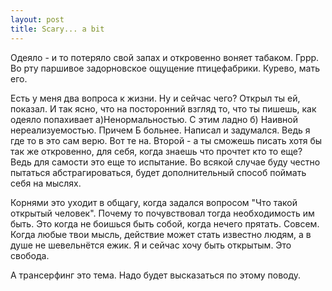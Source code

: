 ```yaml
--- 
layout: post
title: Scary... a bit
---
```

Одеяло - и то потеряло свой запах и откровенно воняет табаком. Гррр. Во рту паршивое задорновское ощущение птицефабрики. Курево, мать его.

Есть у меня два вопроса к жизни. Ну и сейчас чего? Открыл ты ей, показал. И так ясно, что на посторонний взгляд то, что ты пишешь, как одеяло попахивает а)Ненормальностью. С этим ладно б) Наивной нереализуемостью. Причем Б больнее. Написал и задумался. Ведь я где то в это сам верю. Вот те на. Второй - а ты сможешь писать хотя бы так же откровенно, для себя, когда знаешь что прочтет кто то еще? Ведь для самости это еще то испытание. Во всякой случае буду честно пытаться абстрагироваться, будет дополнительный способ поймать себя на мыслях.

Корнями это уходит в общагу, когда задался вопросом "Что такой открытый человек". Почему то почувствовал тогда необходимость им быть. Это когда не боишься быть собой, когда нечего прятать. Совсем. Когда любые твои мысль, действие может стать известно людям, а в душе не шевельнётся ежик. Я и сейчас хочу быть открытым. Это свобода.

А трансерфинг это тема. Надо будет высказаться по этому поводу.
